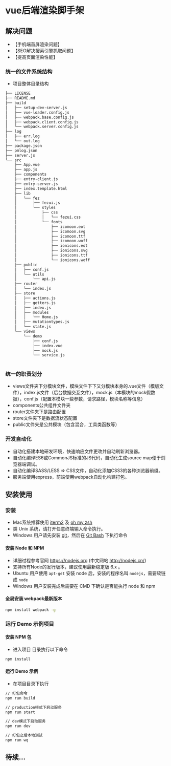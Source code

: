 # vue后端渲染脚手架

## 解决问题
- 【手机端首屏渲染问题】
- 【SEO解决搜索引擎抓取问题】
- 【提高页面渲染性能】

### 统一的文件系统结构

- 项目整体目录结构

````bash
├── LICENSE
├── README.md
├── build
│   ├── setup-dev-server.js
│   ├── vue-loader.config.js
│   ├── webpack.base.config.js
│   ├── webpack.client.config.js
│   └── webpack.server.config.js
├── log
│   ├── err.log
│   └── out.log
├── package.json
├── pmlog.json
├── server.js
└── src
    ├── App.vue
    ├── app.js
    ├── components
    ├── entry-client.js
    ├── entry-server.js
    ├── index.template.html
    ├── lib
    │   └── fez
    │       ├── fezui.js
    │       └── styles
    │           ├── css
    │           │   └── fezui.css
    │           └── fonts
    │               ├── icomoon.eot
    │               ├── icomoon.svg
    │               ├── icomoon.ttf
    │               ├── icomoon.woff
    │               ├── ionicons.eot
    │               ├── ionicons.svg
    │               ├── ionicons.ttf
    │               └── ionicons.woff
    ├── public
    │   ├── conf.js
    │   └── utils
    │       └── api.js
    ├── router
    │   └── index.js
    ├── store
    │   ├── actions.js
    │   ├── getters.js
    │   ├── index.js
    │   ├── modules
    │   │   └── Home.js
    │   ├── mutationtypes.js
    │   └── state.js
    └── views
        └── demo
            ├── conf.js
            ├── index.vue
            ├── mock.js
            └── service.js    
        
````

### 统一的职责划分

- views文件夹下分模块文件，模块文件下下又分模块本身的.vue文件（模版文件），index.js文件（后台数据交互文件），mock.js（本模块的mock假数据），conf.js（配置本模块一些参数，请求路径，模块名称等信息）
- components公共组件文件夹
- router文件夹下是路由配置
- store文件夹下是数据流状态配置
- public文件夹是公共模块（包含混合，工具类函数等）

### 开发自动化

- 自动化搭建本地研发环境，快速响应文件更改并自动刷新浏览器。
- 自动化编译ES6或CommonJS标准的JS代码，自动化生成source map便于浏览器端调试。
- 自动化编译SASS/LESS => CSS文件，自动化添加CSS3的各种浏览器前缀。
- 服务端使用express，前端使用webpack自动化构建打包。


## 安装使用

### 安装

- Mac系统推荐使用 [iterm2](http://iterm2.com/) 及 [oh my zsh](http://ohmyz.sh/)
- 类 Unix 系统，请打开任意终端输入命令执行。
- Windows 用户请先安装 [git](http://git-scm.com/)，然后在 [Git Bash](http://git-for-windows.github.io/) 下执行命令

#### 安装 Node 和 NPM

- 详细过程参考官网 https://nodejs.org (中文网站 http://nodejs.cn/)
- 支持所有Node的发行版本，建议使用最新稳定版 6.x 。
- Ubuntu 用户使用 `apt-get` 安装 node 后，安装的程序名叫 `nodejs`，需要软链成 `node`
- Windows 用户安装完成后需要在 CMD 下确认是否能执行 node 和 npm

#### 全局安装 webpack最新版本

```bash
npm install webpack -g
```

### 运行 Demo 示例项目

#### 安装 NPM 包

- 进入项目 目录执行以下命令

```bash
npm install
```

#### 运行 Demo 示例

- 在项目目录下执行

```bash
// 打包命令
npm run build
```
```bash
// production模式下启动服务
npm run start
```
```bash
// dev模式下启动服务
npm run dev
```
```bash
// 打包之后本地测试
npm run wq
```
## 待续...